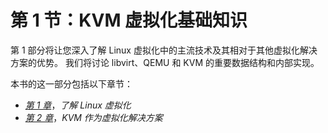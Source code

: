 # 第 1 节：KVM 虚拟化基础知识

第 1 部分将让您深入了解 Linux 虚拟化中的主流技术及其相对于其他虚拟化解决方案的优势。 我们将讨论 libvirt、QEMU 和 KVM 的重要数据结构和内部实现。

本书的这一部分包括以下章节：

*   [*第 1 章*](01.html#_idTextAnchor016)，*了解 Linux 虚拟化*
*   [*第 2 章*](02.html#_idTextAnchor029)，*KVM 作为虚拟化解决方案*
